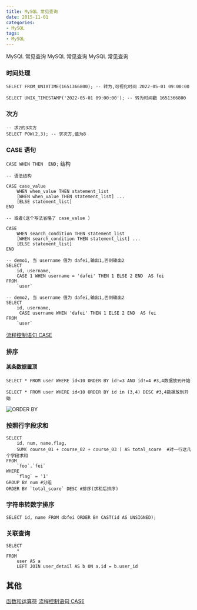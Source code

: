 ```yaml
---
title: MySQL 常见查询
date: 2015-11-01
categories: 
- MySQL
tags:
- MySQL
---
```

MySQL 常见查询
MySQL 常见查询
MySQL 常见查询

<!-- more -->

### 时间处理

```mssql
SELECT FROM_UNIXTIME(1651366800); -- 转为,可视化时间 2022-05-01 09:00:00

SELECT UNIX_TIMESTAMP('2022-05-01 09:00:00'); -- 转为时间戳 1651366800
```

### 次方

```mysql
-- 求2的3次方
SELECT POW(2,3); -- 求次方,值为8
```

### CASE 语句

`CASE WHEN THEN  END;` 结构

```mysql
-- 语法结构

CASE case_value
    WHEN when_value THEN statement_list
    [WHEN when_value THEN statement_list] ...
    [ELSE statement_list]
END

-- 或者(这个写法省略了 case_value )

CASE
    WHEN search_condition THEN statement_list
    [WHEN search_condition THEN statement_list] ...
    [ELSE statement_list]
END
```

```mysql
-- demo1, 当 username 值为 dafei,输出1,否则输出2
SELECT
	id, username,
	CASE 1 WHEN username = 'dafei' THEN 1 ELSE 2 END  AS fei 
FROM
	`user`
```

```mysql
-- demo2, 当 username 值为 dafei,输出1,否则输出2
SELECT
	id, username,
	 CASE username WHEN 'dafei' THEN 1 ELSE 2 END  AS fei 
FROM
	`user`
```

 [流程控制语句 CASE](https://dev.mysql.com/doc/refman/5.7/en/case.html "流程控制语句 CASE")

### 排序

#### 某条数据置顶

```mysql
SELECT * FROM user WHERE id<10 ORDER BY id!=3 AND id!=4 #3,4数据放到开始

SELECT * FROM user WHERE id<10 ORDER BY id in (3,4) DESC #3,4数据放到开始
```

![ORDER BY](/img/mysql/demo01/order_by.png "ORDER BY")

### 按照行字段求和

```mysql
SELECT
	id, num, name,flag,
	SUM( course_01 + course_02 + course_03 ) AS total_score  #对一行这几个字段求和
FROM
	`foo`.`fei` 
WHERE
	`flag` = '1' 
GROUP BY num #分组
ORDER BY `total_score` DESC #排序(求和后排序)
```

### 字符串转数字排序

```mysql
SELECT id, name FROM dbfei ORDER BY CAST(id AS UNSIGNED);
```

### 关联查询

```mysql
SELECT
	* 
FROM
	user AS a
	LEFT JOIN user_detail AS b ON a.id = b.user_id
```



## 其他

 [函数和运算符](https://dev.mysql.com/doc/refman/5.7/en/functions.html "函数和运算符")
 [流程控制语句 CASE](https://dev.mysql.com/doc/refman/5.7/en/case.html "流程控制语句 CASE")























